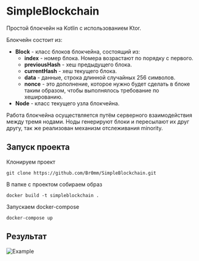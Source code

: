# SimpleBlockchain

Простой блокчейн на Kotlin с использованием Ktor.

Блокчейн состоит из:
- **Block** - класс блоков блокчейна, состоящий из:
    - **index** - номер блока. Номера возрастают по порядку с первого.
    - **previousHash** - хеш предыдущего блока.
    - **currentHash** - хеш текущего блока.
    - **data** - данные, строка длинной случайных 256 символов.
    - **nonce** - это дополнение, которое нужно будет сделать в блоке таким образом, чтобы выполнялось требование по хешированию.
- **Node** - класс текущего узла блокчейна.

Работа блокчейна осуществляется путём серверного взаимодействия между тремя нодами. Ноды генерируют блоки и пересылают их друг другу, так же реализован механизм отслеживания minority.

## Запуск проекта

Клонируем проект

```git clone https://github.com/Br0mm/SimpleBlockchain.git```

В папке с проектом собираем образ

```docker build -t simpleblockchain .```

Запускаем docker-compose

```docker-compose up```
## Результат

![Example](screenshot/result.jpg)